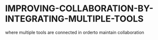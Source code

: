# IMPROVING-COLLABORATION-BY-INTEGRATING-MULTIPLE-TOOLS

where multiple tools are connected in orderto maintain collaboration
